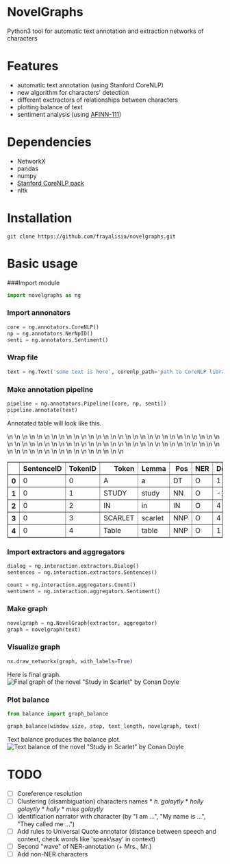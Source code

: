 # NovelGraphs
Python3 tool for automatic text annotation and extraction networks of characters

# Features
* automatic text annotation (using Stanford CoreNLP)
* new algorithm for characters' detection
* different exctractors of relationships between characters
* plotting balance of text
* sentiment analysis (using [AFINN-111](https://github.com/wooorm/afinn-111))

# Dependencies
- NetworkX
- pandas
- numpy
- [Stanford CoreNLP pack](http://stanfordnlp.github.io/CoreNLP/index.html)
- nltk

# Installation
```git clone https://github.com/frayalisia/novelgraphs.git```

# Basic usage
###Import module
```python
import novelgraphs as ng
```
### Import annonators
```python
core = ng.annotators.CoreNLP()
np = ng.annotators.NerNpID()
senti = ng.annotators.Sentiment()
```

### Wrap file
```python
text = ng.Text('some text is here', corenlp_path='path to CoreNLP library')
```

### Make annotation pipeline
```python
pipeline = ng.annotators.Pipeline([core, np, senti])
pipeline.annotate(text)
```
Annotated table will look like this. 
<table border="1" class="dataframe">  <thead>    <tr style="text-align: right;">     <th></th>      <th>SentenceID</th>      <th>TokenID</th>      <th>Token</th>      <th>Lemma</th>      <th>Pos</th>      <th>NER</th>      <th>DepParse</th>      <th>DepRel</th>      <th>NerNpID</th>      <th>Sentiment</th>      <th>QuotationID</th>      <th>DialogID</th>      <th>CharacterID</th>    </tr>  </thead>  <tbody>   <tr>      <th>0</th>      <td>0</td>      <td>0</td>      <td>A</td>     <td>a</td>     <td>DT</td>     <td>O</td>\n      <td>1</td>\n      <td>det</td>\n      <td>None</td>\n      <td>NaN</td>\n      <td>None</td>\n      <td>None</td>\n      <td>None</td>\n    </tr>\n    <tr>\n      <th>1</th>\n      <td>0</td>\n      <td>1</td>\n      <td>STUDY</td>\n      <td>study</td>\n      <td>NN</td>\n      <td>O</td>\n      <td>-1</td>\n      <td>ROOT</td>\n      <td>None</td>\n      <td>NaN</td>\n      <td>None</td>\n      <td>None</td>\n      <td>None</td>\n    </tr>\n    <tr>\n      <th>2</th>\n      <td>0</td>\n      <td>2</td>\n      <td>IN</td>\n      <td>in</td>\n      <td>IN</td>\n      <td>O</td>\n      <td>4</td>\n      <td>case</td>\n      <td>None</td>\n      <td>NaN</td>\n      <td>None</td>\n      <td>None</td>\n      <td>None</td>\n    </tr>\n    <tr>\n      <th>3</th>\n      <td>0</td>\n      <td>3</td>\n      <td>SCARLET</td>\n      <td>scarlet</td>\n      <td>NNP</td>\n      <td>O</td>\n      <td>4</td>\n      <td>compound</td>\n      <td>None</td>\n      <td>NaN</td>\n      <td>None</td>\n      <td>None</td>\n      <td>None</td>\n    </tr>\n    <tr>\n      <th>4</th>\n      <td>0</td>\n      <td>4</td>\n      <td>Table</td>\n      <td>table</td>\n      <td>NNP</td>\n      <td>O</td>\n      <td>1</td>\n      <td>nmod:in</td>\n      <td>None</td>\n      <td>NaN</td>\n      <td>None</td>\n      <td>None</td>\n      <td>None</td>\n    </tr>\n  </tbody>\n</table>

### Import extractors and aggregators
```python
dialog = ng.interaction.extractors.Dialog()
sentences = ng.interaction.extractors.Sentences()

count = ng.interaction.aggregators.Count()
sentiment = ng.interaction.aggregators.Sentiment()
```

### Make graph
```python
novelgraph = ng.NovelGraph(extractor, aggregator)
graph = novelgraph(text)
```

### Visualize graph
```python
nx.draw_networkx(graph, with_labels=True)
```
Here is final graph.
![Final graph of the novel "Study in Scarlet" by Conan Doyle](https://cloud.githubusercontent.com/assets/17455391/15270270/88a9fbe6-1a2a-11e6-9db4-5b1d719f46e8.png)

### Plot balance
```python
from balance import graph_balance

graph_balance(window_size, step, text_length, novelgraph, text)
```
Text balance produces the balance plot.
![Text balance of the novel "Study in Scarlet" by Conan Doyle](https://cloud.githubusercontent.com/assets/17455391/15270275/b2157dd4-1a2a-11e6-8e45-bfe6238ecdec.png)

# TODO
- [ ] Coreference resolution
- [ ] Clustering (disambiguation) characters names
      * _h. golaytly_
      * _holly golaytly_
      * _holly_
      * _miss golaytly_
- [ ] Identification narrator with character (by "I am ...", "My name is ...", "They called me ...")
- [ ] Add rules to Universal Quote annotator (distance between speech and context, check words like 'speak\say' in context)
- [ ] Second "wave" of NER-annotation (+ Mrs., Mr.)
- [ ] Add non-NER characters
